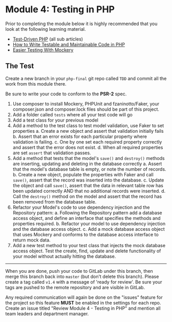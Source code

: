 # Module 4: Testing in PHP

Prior to completing the module below it is highly recommended that you look at the following learning material.

* [Test-Driven PHP](http://net.tutsplus.com/sessions/test-driven-php/) (all sub articles)
* [How to Write Testable and Maintainable Code in PHP](http://net.tutsplus.com/tutorials/php/how-to-write-testable-and-maintainable-code-in-php/)
* [Easier Testing With Mockery](https://tutsplus.com/tutorial/easier-testing-with-mockery/)


## The Test

Create a new branch in your `php-final` git repo called `TDD` and commit all the work from this module there.

Be sure to write your code to conform to the **PSR-2** spec.

1.  Use composer to install Mockery, PHPUnit and fzaninotto/Faker, your composer.json and composer.lock files should be part of this project.
2.  Add a folder called `tests` where all your test code will go
3.  Add a test class for your previous model
4.  Add a method to the test class to test model validation, use Faker to set properties
	a. Create a new object and assert that validation initially fails
	b. Assert that an error exists for each particular property where validation is failing.
	c. One by one set each required property correctly and assert that the error does not exist.
	d. When all required properties are set `assert` that validation passes.
5.  Add a method that tests that the model's `save()` and `destroy()` methods are inserting, updating and deleting in the database correctly
	a.  Assert that the model's database table is empty, or note the number of records.
	b.  Create a new object, populate the properties with Faker and call `save()`, assert that the record was inserted into the database.
	c.  Update the object and call `save()`, assert that the data in relevant table row has been updated correctly AND that no additional records were inserted.
	d.  Call the `destroy()` method on the model and assert that the record has been removed from the database table.
6.  Refactor your Model's code to use dependency injection and the Repository pattern:
	a.  Following the Repository pattern add a database access object, and define an interface that specifies the methods and properties required.
	b.  Refactor your model to use dependency injection and the database access object.
	c.  Add a mock database access object that uses Mockery and conforms to the database access interface to return mock data.
7.  Add a new test method to your test class that injects the mock database access object.  Test the create, find, update and delete functionality of your model without actually hitting the database.

----------

When you are done, push your code to GitLab under this branch, then merge this branch back into `master` (but don't delete this branch).  Please create a tag called `v1.4` with a message of 'ready for review'.  Be sure your tags are pushed to the remote repository and are visible in GitLab.

Any required communication will again be done on the "issues" feature for the project so this feature **MUST** be enabled in the settings for each repo.  Create an issue titled "Review Module 4 - Testing in PHP" and mention all team leaders and department manager.